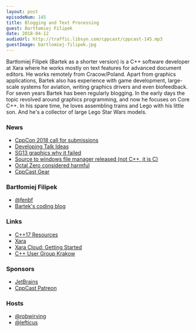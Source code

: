 ```yaml
---
layout: post
episodeNum: 145
title: Blogging and Text Processing
guest: Bartłomiej Filipek
date: 2018-04-12
audioUrl: http://traffic.libsyn.com/cppcast/cppcast-145.mp3
guestImage: bartlomiej-filipek.jpg
---
```


Bartłomiej Filipek (Bartek as a shorter version) is a C++ software developer at Xara where he works mostly on text features for advanced document editors. He works remotely from Cracow/Poland. 
Apart from graphics applications, Bartek also has experience with game development, large-scale systems for aviation, writing graphics drivers and even biofeedback.
For seven years Bartek has been regularly blogging. In the early days the topic revolved around graphics programming, and now he focuses on Core C++. 
In his spare time, he loves assembling trains and Lego with his little son. And he's a collector of large Lego Star Wars models.

### News ###

 - [CppCon 2018 call for submissions](https://cppcon.org/cfs2018/)
 - [Developing Talk Ideas](http://slashslash.info/2018/04/talk_ideas/)
 - [SG13 graphics why it failed](https://www.reddit.com/r/cpp/comments/89q6wr/sg13_2d_graphics_why_it_failed/)
 - [Source to windows file manager released (not C++, it is C)](https://github.com/Microsoft/winfile)
 - [Octal Zero considered harmful](https://florianjw.de/en/octal_zero_considered_harmfull.html)
 - [CppCast Gear](https://shop.spreadshirt.com/CppCast/)
 
### Bartłomiej Filipek ###

 - [@fenbf](https://twitter.com/fenbf)
 - [Bartek's coding blog](https://www.bfilipek.com/)

### Links ###

 - [C++17 Resources](https://www.bfilipek.com/p/cpp17.html)
 - [Xara](http://www.xara.com/)
 - [Xara Cloud: Getting Started](http://shared.xara.com/SjOgDeu29z/)
 - [C++ User Group Krakow](https://www.meetup.com/C-User-Group-Cracow/)

### Sponsors ###

- [JetBrains](https://www.jetbrains.com/cpp/?utm_source=cppcast&utm_medium=podcast&utm_content=cppcast-podcast&utm_campaign=cpp)
- [CppCast Patreon](https://www.patreon.com/CppCast)

### Hosts ###

- [@robwirving](https://twitter.com/robwirving)
- [@lefticus](https://twitter.com/lefticus)


